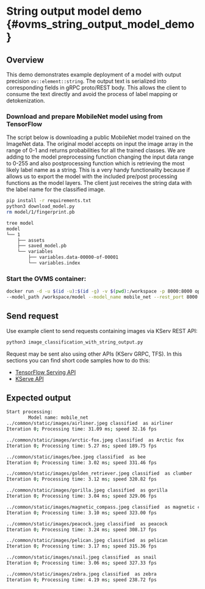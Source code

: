 # String output model demo {#ovms_string_output_model_demo}
## Overview

This demo demonstrates example deployment of a model with output precision `ov::element::string`. The output text is serialized into corresponding fields in gRPC proto/REST body. This allows the client to consume the text directly and avoid the process of label mapping or detokenization.

### Download and prepare MobileNet model using from TensorFlow
The script below is downloading a public MobileNet model trained on the ImageNet data. The original model accepts on input the image array in the range of 0-1 and returns probabilities for all the trained classes. We are adding to the model preprocessing function changing the input data range to 0-255 and also postprocessing function which is retrieving the most likely label name as a string. 
This is a very handy functionality because if allows us to export the model with the included pre/post processing functions as the model layers. The client just receives the string data with the label name for the classified image.

```bash
pip install -r requirements.txt
python3 download_model.py
rm model/1/fingerprint.pb

tree model
model
└── 1
    ├── assets
    ├── saved_model.pb
    └── variables
        ├── variables.data-00000-of-00001
        └── variables.index
```

### Start the OVMS container:
```bash
docker run -d -u $(id -u):$(id -g) -v $(pwd):/workspace -p 8000:8000 openvino/model_server:latest \
--model_path /workspace/model --model_name mobile_net --rest_port 8000
```

## Send request
Use example client to send requests containing images via KServ REST API:
```bash
python3 image_classification_with_string_output.py 
```
Request may be sent also using other APIs (KServ GRPC, TFS). In this sections you can find short code samples how to do this:
- [TensorFlow Serving API](../../docs/clients_tfs.md)
- [KServe API](../../docs/clients_kfs.md)


## Expected output
```bash
Start processing:
        Model name: mobile_net
../common/static/images/airliner.jpeg classified  as airliner
Iteration 0; Processing time: 31.09 ms; speed 32.16 fps

../common/static/images/arctic-fox.jpeg classified  as Arctic fox
Iteration 0; Processing time: 5.27 ms; speed 189.75 fps

../common/static/images/bee.jpeg classified  as bee
Iteration 0; Processing time: 3.02 ms; speed 331.46 fps

../common/static/images/golden_retriever.jpeg classified  as clumber
Iteration 0; Processing time: 3.12 ms; speed 320.82 fps

../common/static/images/gorilla.jpeg classified  as gorilla
Iteration 0; Processing time: 3.04 ms; speed 329.06 fps

../common/static/images/magnetic_compass.jpeg classified  as magnetic compass
Iteration 0; Processing time: 3.10 ms; speed 323.00 fps

../common/static/images/peacock.jpeg classified  as peacock
Iteration 0; Processing time: 3.24 ms; speed 308.17 fps

../common/static/images/pelican.jpeg classified  as pelican
Iteration 0; Processing time: 3.17 ms; speed 315.36 fps

../common/static/images/snail.jpeg classified  as snail
Iteration 0; Processing time: 3.06 ms; speed 327.33 fps

../common/static/images/zebra.jpeg classified  as zebra
Iteration 0; Processing time: 4.19 ms; speed 238.72 fps
```
